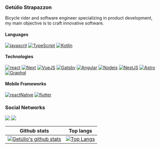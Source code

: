 ### Getúlio Strapazzon

Bicycle rider and software engineer specializing in product development, my main objective is to craft innovative software.

#### Languages
[![javascrit](https://img.shields.io/badge/-JavaScript-F7DF1E?style=flat&logo=JavaScript&logoColor=white)](https://developer.mozilla.org/pt-BR/docs/Aprender/JavaScript)
[![TypeScript](https://img.shields.io/badge/-TypeScript-007ACC?style=flat&logo=TypeScript&logoColor=white)](https://www.typescriptlang.org/)
[![Kotlin](https://img.shields.io/badge/-kotlin-7F52FF?style=flat&logo=kotlin&logoColor=white)](https://kotlinlang.org)


#### Technologies
[![react](https://img.shields.io/badge/-React-61DAFB?style=flat&logo=React&logoColor=white)](https://reactjs.org/docs/getting-started.html)
[![Next](https://img.shields.io/badge/-Next-000?style=flat&logo=Next.js&logoColor=white)](https://nextjs.org/)
[![VueJS](https://img.shields.io/badge/-VuesJS-41b884?style=flat&logo=Vue.js&logoColor=white)](https://vuejs.org/)
[![Gatsby](https://img.shields.io/badge/-Gatsby-673399?style=flat&logo=Gatsby&logoColor=white)](https://www.gatsbyjs.org/)
[![Angular](https://img.shields.io/badge/-Angular-c3002f?style=flat&logo=angular&logoColor=white)](https://angular.io/)
[![Nodejs](https://img.shields.io/badge/-Node-5FA04E?style=flat&logo=node.js&logoColor=white)](https://nodejs.org/en)
[![NestJS](https://img.shields.io/badge/-NestJS-E0234E?style=flat&logo=nestjs&logoColor=white)](https://nestjs.com)
[![Astro](https://img.shields.io/badge/-Astro-BC52EE?style=flat&logo=astro&logoColor=white)](https://astro.build)
[![Graphql](https://img.shields.io/badge/-Graphql-E10098?style=flat&logo=graphql&logoColor=white)](https://graphql.org)


#### Mobile Frameworks
[![reactNative](https://img.shields.io/badge/-ReactNative-61DAFB?style=flat&logo=React&logoColor=white)](https://reactnative.dev/)
[![flutter](https://img.shields.io/badge/-Flutter-02569B?style=flat&logo=Flutter&logoColor=white)](https://flutter.dev/)

### Social Networks
[![](https://img.shields.io/badge/LinkedIn-blue?style=flat&logo=Linkedin&logoColor=white)](https://www.linkedin.com/in/strapazzon/)
[![](https://img.shields.io/badge/-Instagram-E4405F?style=flat&logo=Instagram&logoColor=white)](https://www.instagram.com/getulio_strapazzon/)


| Github stats | Top langs |
| ------------- | ------------- |
| [![Getúlio's github stats](https://github-readme-stats.vercel.app/api?username=strapazzon&show_icons=true&layout=compact&count_private=true&hide_border=true&hide_title=true&theme=radical&bg_color=0d1117)](https://github.com/anuraghazra/github-readme-stats)  | [![Top Langs](https://github-readme-stats.vercel.app/api/top-langs/?username=strapazzon&show_icons=true&layout=compact&count_private=true&hide_border=true&hide_title=true&theme=radical&bg_color=0d1117)](https://github.com/anuraghazra/github-readme-stats) |

